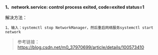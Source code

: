 #### 

**1、network.service: control process exited, code=exited status=1**

解决方法：

````
1、输入：systemctl stop NetworkManager，然后重启网络服务systemctl start network
````

> 参考链接：https://blog.csdn.net/m0_37970699/article/details/100573410